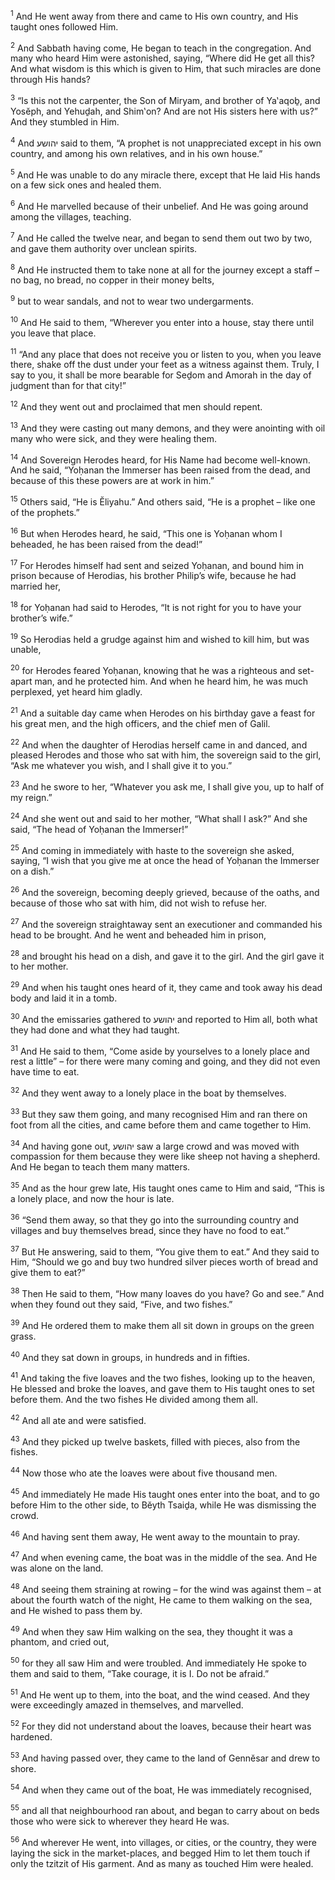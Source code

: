<sup>1</sup> And He went away from there and came to His own country, and His taught ones followed Him.

<sup>2</sup> And Sabbath having come, He began to teach in the congregation. And many who heard Him were astonished, saying, “Where did He get all this? And what wisdom is this which is given to Him, that such miracles are done through His hands?

<sup>3</sup> “Is this not the carpenter, the Son of Miryam, and brother of Ya‛aqoḇ, and Yosĕph, and Yehuḏah, and Shim‛on? And are not His sisters here with us?” And they stumbled in Him.

<sup>4</sup> And יהושע said to them, “A prophet is not unappreciated except in his own country, and among his own relatives, and in his own house.”

<sup>5</sup> And He was unable to do any miracle there, except that He laid His hands on a few sick ones and healed them.

<sup>6</sup> And He marvelled because of their unbelief. And He was going around among the villages, teaching.

<sup>7</sup> And He called the twelve near, and began to send them out two by two, and gave them authority over unclean spirits.

<sup>8</sup> And He instructed them to take none at all for the journey except a staff – no bag, no bread, no copper in their money belts,

<sup>9</sup> but to wear sandals, and not to wear two undergarments.

<sup>10</sup> And He said to them, “Wherever you enter into a house, stay there until you leave that place.

<sup>11</sup> “And any place that does not receive you or listen to you, when you leave there, shake off the dust under your feet as a witness against them. Truly, I say to you, it shall be more bearable for Seḏom and Amorah in the day of judgment than for that city!”

<sup>12</sup> And they went out and proclaimed that men should repent.

<sup>13</sup> And they were casting out many demons, and they were anointing with oil many who were sick, and they were healing them.

<sup>14</sup> And Sovereign Herodes heard, for His Name had become well-known. And he said, “Yoḥanan the Immerser has been raised from the dead, and because of this these powers are at work in him.”

<sup>15</sup> Others said, “He is Ĕliyahu.” And others said, “He is a prophet – like one of the prophets.”

<sup>16</sup> But when Herodes heard, he said, “This one is Yoḥanan whom I beheaded, he has been raised from the dead!”

<sup>17</sup> For Herodes himself had sent and seized Yoḥanan, and bound him in prison because of Herodias, his brother Philip’s wife, because he had married her,

<sup>18</sup> for Yoḥanan had said to Herodes, “It is not right for you to have your brother’s wife.”

<sup>19</sup> So Herodias held a grudge against him and wished to kill him, but was unable,

<sup>20</sup> for Herodes feared Yoḥanan, knowing that he was a righteous and set-apart man, and he protected him. And when he heard him, he was much perplexed, yet heard him gladly.

<sup>21</sup> And a suitable day came when Herodes on his birthday gave a feast for his great men, and the high officers, and the chief men of Galil.

<sup>22</sup> And when the daughter of Herodias herself came in and danced, and pleased Herodes and those who sat with him, the sovereign said to the girl, “Ask me whatever you wish, and I shall give it to you.”

<sup>23</sup> And he swore to her, “Whatever you ask me, I shall give you, up to half of my reign.”

<sup>24</sup> And she went out and said to her mother, “What shall I ask?” And she said, “The head of Yoḥanan the Immerser!”

<sup>25</sup> And coming in immediately with haste to the sovereign she asked, saying, “I wish that you give me at once the head of Yoḥanan the Immerser on a dish.”

<sup>26</sup> And the sovereign, becoming deeply grieved, because of the oaths, and because of those who sat with him, did not wish to refuse her.

<sup>27</sup> And the sovereign straightaway sent an executioner and commanded his head to be brought. And he went and beheaded him in prison,

<sup>28</sup> and brought his head on a dish, and gave it to the girl. And the girl gave it to her mother.

<sup>29</sup> And when his taught ones heard of it, they came and took away his dead body and laid it in a tomb.

<sup>30</sup> And the emissaries gathered to יהושע and reported to Him all, both what they had done and what they had taught.

<sup>31</sup> And He said to them, “Come aside by yourselves to a lonely place and rest a little” – for there were many coming and going, and they did not even have time to eat.

<sup>32</sup> And they went away to a lonely place in the boat by themselves.

<sup>33</sup> But they saw them going, and many recognised Him and ran there on foot from all the cities, and came before them and came together to Him.

<sup>34</sup> And having gone out, יהושע saw a large crowd and was moved with compassion for them because they were like sheep not having a shepherd. And He began to teach them many matters.

<sup>35</sup> And as the hour grew late, His taught ones came to Him and said, “This is a lonely place, and now the hour is late.

<sup>36</sup> “Send them away, so that they go into the surrounding country and villages and buy themselves bread, since they have no food to eat.”

<sup>37</sup> But He answering, said to them, “You give them to eat.” And they said to Him, “Should we go and buy two hundred silver pieces worth of bread and give them to eat?”

<sup>38</sup> Then He said to them, “How many loaves do you have? Go and see.” And when they found out they said, “Five, and two fishes.”

<sup>39</sup> And He ordered them to make them all sit down in groups on the green grass.

<sup>40</sup> And they sat down in groups, in hundreds and in fifties.

<sup>41</sup> And taking the five loaves and the two fishes, looking up to the heaven, He blessed and broke the loaves, and gave them to His taught ones to set before them. And the two fishes He divided among them all.

<sup>42</sup> And all ate and were satisfied.

<sup>43</sup> And they picked up twelve baskets, filled with pieces, also from the fishes.

<sup>44</sup> Now those who ate the loaves were about five thousand men.

<sup>45</sup> And immediately He made His taught ones enter into the boat, and to go before Him to the other side, to Bĕyth Tsaiḏa, while He was dismissing the crowd.

<sup>46</sup> And having sent them away, He went away to the mountain to pray.

<sup>47</sup> And when evening came, the boat was in the middle of the sea. And He was alone on the land.

<sup>48</sup> And seeing them straining at rowing – for the wind was against them – at about the fourth watch of the night, He came to them walking on the sea, and He wished to pass them by.

<sup>49</sup> And when they saw Him walking on the sea, they thought it was a phantom, and cried out,

<sup>50</sup> for they all saw Him and were troubled. And immediately He spoke to them and said to them, “Take courage, it is I. Do not be afraid.”

<sup>51</sup> And He went up to them, into the boat, and the wind ceased. And they were exceedingly amazed in themselves, and marvelled.

<sup>52</sup> For they did not understand about the loaves, because their heart was hardened.

<sup>53</sup> And having passed over, they came to the land of Gennĕsar and drew to shore.

<sup>54</sup> And when they came out of the boat, He was immediately recognised,

<sup>55</sup> and all that neighbourhood ran about, and began to carry about on beds those who were sick to wherever they heard He was.

<sup>56</sup> And wherever He went, into villages, or cities, or the country, they were laying the sick in the market-places, and begged Him to let them touch if only the tzitzit of His garment. And as many as touched Him were healed.

